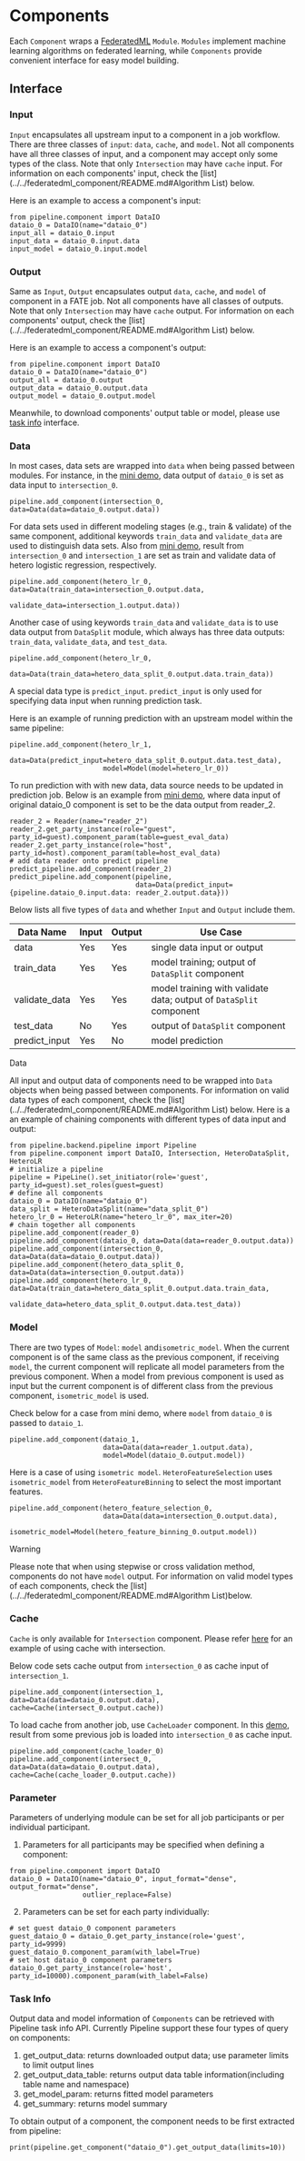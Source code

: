 # Components

Each `Component` wraps a [FederatedML](../../federatedml_component/README.md)
`Module`. `Modules` implement machine learning algorithms on federated
learning, while `Components` provide convenient interface for easy model
building.

## Interface

### Input

`Input` encapsulates all upstream input to a component in a job
workflow. There are three classes of `input`: `data`, `cache`, and
`model`. Not all components have all three classes of input, and a
component may accept only some types of the class. Note that only
`Intersection` may have `cache` input. For information on each
components' input, check the [list](../../federatedml_component/README.md#Algorithm List) below.

Here is an example to access a component's input:

``` sourceCode python
from pipeline.component import DataIO
dataio_0 = DataIO(name="dataio_0")
input_all = dataio_0.input
input_data = dataio_0.input.data
input_model = dataio_0.input.model
```

### Output

Same as `Input`, `Output` encapsulates output `data`, `cache`, and
`model` of component in a FATE job. Not all components have all classes
of outputs. Note that only `Intersection` may have `cache` output. For
information on each components' output, check the
[list](../../federatedml_component/README.md#Algorithm List) below.

Here is an example to access a component's output:

``` sourceCode python
from pipeline.component import DataIO
dataio_0 = DataIO(name="dataio_0")
output_all = dataio_0.output
output_data = dataio_0.output.data
output_model = dataio_0.output.model
```

Meanwhile, to download components' output table or model, please use
[task info](#task-info) interface.

### Data

In most cases, data sets are wrapped into `data` when being passed
between modules. For instance, in the [mini
demo](../../../examples/pipeline/demo/pipeline-mini-demo.py), data output of `dataio_0` is set
as data input to
`intersection_0`.

``` sourceCode python
pipeline.add_component(intersection_0, data=Data(data=dataio_0.output.data))
```

For data sets used in different modeling stages (e.g., train & validate)
of the same component, additional keywords `train_data` and
`validate_data` are used to distinguish data sets. Also from [mini
demo](../../../examples/pipeline/demo/pipeline-mini-demo.py), result from `intersection_0` and
`intersection_1` are set as train and validate data of hetero logistic
regression,
respectively.

``` sourceCode python
pipeline.add_component(hetero_lr_0, data=Data(train_data=intersection_0.output.data,
                                              validate_data=intersection_1.output.data))
```

Another case of using keywords `train_data` and `validate_data` is to
use data output from `DataSplit` module, which always has three data
outputs: `train_data`, `validate_data`, and `test_data`.

``` sourceCode python
pipeline.add_component(hetero_lr_0,
                       data=Data(train_data=hetero_data_split_0.output.data.train_data))
```

A special data type is `predict_input`. `predict_input` is only used for
specifying data input when running prediction task.

Here is an example of running prediction with an upstream model within
the same pipeline:

``` sourceCode python
pipeline.add_component(hetero_lr_1,
                       data=Data(predict_input=hetero_data_split_0.output.data.test_data),
                       model=Model(model=hetero_lr_0))
```

To run prediction with with new data, data source needs to be updated in
prediction job. Below is an example from [mini
demo](../../../examples/pipeline/demo/pipeline-mini-demo.py), where data input of original
<span class="title-ref">dataio\_0</span> component is set to be the data
output from <span class="title-ref">reader\_2</span>.

``` sourceCode python
reader_2 = Reader(name="reader_2")
reader_2.get_party_instance(role="guest", party_id=guest).component_param(table=guest_eval_data)
reader_2.get_party_instance(role="host", party_id=host).component_param(table=host_eval_data)
# add data reader onto predict pipeline
predict_pipeline.add_component(reader_2)
predict_pipeline.add_component(pipeline,
                               data=Data(predict_input={pipeline.dataio_0.input.data: reader_2.output.data}))
```

Below lists all five types of `data` and whether `Input` and `Output`
include
them.

| Data Name      | Input | Output | Use Case                                                           |
| -------------- | ----- | ------ | ------------------------------------------------------------------ |
| data           | Yes   | Yes    | single data input or output                                        |
| train\_data    | Yes   | Yes    | model training; output of `DataSplit` component                    |
| validate\_data | Yes   | Yes    | model training with validate data; output of `DataSplit` component |
| test\_data     | No    | Yes    | output of `DataSplit` component                                    |
| predict\_input | Yes   | No     | model prediction                                                   |

Data

All input and output data of components need to be wrapped into `Data`
objects when being passed between components. For information on valid
data types of each component, check the [list](../../federatedml_component/README.md#Algorithm List) below.
Here is a an example of chaining components with different types of data
input and output:

``` sourceCode python
from pipeline.backend.pipeline import Pipeline
from pipeline.component import DataIO, Intersection, HeteroDataSplit, HeteroLR
# initialize a pipeline
pipeline = PipeLine().set_initiator(role='guest', party_id=guest).set_roles(guest=guest)
# define all components
dataio_0 = DataIO(name="dataio_0")
data_split = HeteroDataSplit(name="data_split_0")
hetero_lr_0 = HeteroLR(name="hetero_lr_0", max_iter=20)
# chain together all components
pipeline.add_component(reader_0)
pipeline.add_component(dataio_0, data=Data(data=reader_0.output.data))
pipeline.add_component(intersection_0, data=Data(data=dataio_0.output.data))
pipeline.add_component(hetero_data_split_0, data=Data(data=intersection_0.output.data))
pipeline.add_component(hetero_lr_0, data=Data(train_data=hetero_data_split_0.output.data.train_data,
                                              validate_data=hetero_data_split_0.output.data.test_data))
```

### Model

There are two types of `Model`: `model` and`isometric_model`. When the
current component is of the same class as the previous component, if
receiving `model`, the current component will replicate all model
parameters from the previous component. When a model from previous
component is used as input but the current component is of different
class from the previous component, `isometric_model` is used.

Check below for a case from mini demo, where `model` from `dataio_0` is
passed to `dataio_1`.

``` sourceCode python
pipeline.add_component(dataio_1,
                       data=Data(data=reader_1.output.data),
                       model=Model(dataio_0.output.model))
```

Here is a case of using `isometric model`. `HeteroFeatureSelection` uses
`isometric_model` from `HeteroFeatureBinning` to select the most
important features.

``` sourceCode python
pipeline.add_component(hetero_feature_selection_0,
                       data=Data(data=intersection_0.output.data),
                       isometric_model=Model(hetero_feature_binning_0.output.model))
```

<div class="warning">

<div class="admonition-title">

Warning

</div>

Please note that when using <span class="title-ref">stepwise</span> or
<span class="title-ref">cross validation</span> method, components do
not have `model` output. For information on valid model types of each
components, check the [list](../../federatedml_component/README.md#Algorithm List)below.

</div>

### Cache

`Cache` is only available for `Intersection` component. Please refer
[here](../../../examples/pipeline/intersect/pipeline-intersect-rsa-cache.py)
for an example of using cache with intersection.

Below code sets cache output from `intersection_0` as cache input of
`intersection_1`.

``` sourceCode python
pipeline.add_component(intersection_1, data=Data(data=dataio_0.output.data), cache=Cache(intersect_0.output.cache))
```

To load cache from another job, use `CacheLoader` component. In this
[demo](../../../examples/pipeline/intersect/pipeline-intersect-rsa-cache-loader.py),
result from some previous job is loaded into `intersection_0` as cache
input.

``` sourceCode python
pipeline.add_component(cache_loader_0)
pipeline.add_component(intersect_0, data=Data(data=dataio_0.output.data), cache=Cache(cache_loader_0.output.cache))
```

### Parameter

Parameters of underlying module can be set for all job participants or
per individual participant.

1.  Parameters for all participants may be specified when defining a
    component:

<!-- end list -->

``` sourceCode python
from pipeline.component import DataIO
dataio_0 = DataIO(name="dataio_0", input_format="dense", output_format="dense",
                  outlier_replace=False)
```

2.  Parameters can be set for each party individually:

<!-- end list -->

``` sourceCode python
# set guest dataio_0 component parameters
guest_dataio_0 = dataio_0.get_party_instance(role='guest', party_id=9999)
guest_dataio_0.component_param(with_label=True)
# set host dataio_0 component parameters
dataio_0.get_party_instance(role='host', party_id=10000).component_param(with_label=False)
```

### Task Info

Output data and model information of `Components` can be retrieved with
Pipeline task info API. Currently Pipeline support these four types of
query on components:

1.  get\_output\_data: returns downloaded output data; use parameter
    <span class="title-ref">limits</span> to limit output lines
2.  get\_output\_data\_table: returns output data table
    information(including table name and namespace)
3.  get\_model\_param: returns fitted model parameters
4.  get\_summary: returns model summary

To obtain output of a component, the component needs to be first
extracted from pipeline:

``` sourceCode python
print(pipeline.get_component("dataio_0").get_output_data(limits=10))
```

